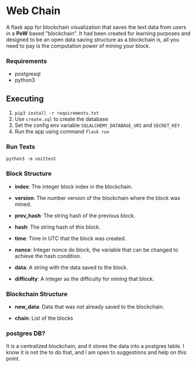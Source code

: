 # Web Chain

A flask app for blockchain visualization that saves the text data from users in a **PoW** based "blockchain". 
It had been created for learning purposes and designed to be an open data saving structure as a blockchain is, 
all you need to pay is the computation power of mining your block.

### Requirements

* postgresql
* python3

## Executing

1. `pip3 install -r requirements.txt`
2. Use `create.sql` to create the database
3. Set the config env variable `SQLALCHEMY_DATABASE_URI` and `SECRET_KEY`
4. Run the app using command `flask run`

### Run Tests

```shell
python3 -m unittest
```

### Block Structure

* **index**: The integer block index in the blockchain.

* **version**: The number version of the blockchain where the block was mined.

* **prev_hash**: The string hash of the previous block.

* **hash**: The string hash of this block.

* **time**: Time in UTC that the block was created.

* **nonce**: Integer nonce do block, the variable that can be changed to achieve the hash condition.

* **data**: A string with the data saved to the block.

* **difficulty**: A integer as the difficulty for mining that block.


### Blockchain Structure

* **new_data**: Data that was not already saved to the blockchain.
  
* **chain**: List of the blocks

### postgres DB?

It is a centralized blockchain, and it stores the data into a postgres table. I know it is not the to do that,
and I am open to suggestions and help on this point.

